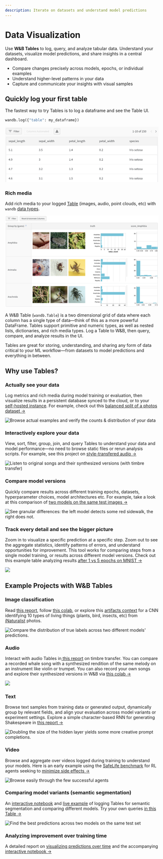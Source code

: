 ```yaml
---
description: Iterate on datasets and understand model predictions
---
```


# Data Visualization

Use **W\&B Tables** to log, query, and analyze tabular data. Understand your datasets, visualize model predictions, and share insights in a central dashboard.

* Compare changes precisely across models, epochs, or individual examples
* Understand higher-level patterns in your data
* Capture and communicate your insights with visual samples

## Quickly log your first table

The fastest way to try Tables is to log a dataframe and see the Table UI.

```python
wandb.log({"table": my_dataframe})
```

![Directly log a dataframe to get a Table](<../../.gitbook/assets/wandb - iris table (1).png>)

### Rich media

Add rich media to your logged [Table](log-tables.md) (images, audio, point clouds, etc) with `wandb` [data types](../../ref/python/data-types/). 

![](<../../.gitbook/assets/wandb - demo table visualizer.png>)

A W\&B Table (`wandb.Table`) is a two dimensional grid of data where each column has a single type of data—think of this as a more powerful DataFrame. Tables support primitive and numeric types, as well as nested lists, dictionaries, and rich media types. Log a Table to W\&B, then query, compare, and analyze results in the UI.

Tables are great for storing, understanding, and sharing any form of data critical to your ML workflow—from datasets to model predictions and everything in between.

## Why use Tables?

### **Actually see your data**

Log metrics and rich media during model training or evaluation, then visualize results in a persistent database synced to the cloud, or to your [self-hosted instance](https://docs.wandb.ai/guides/self-hosted). For example, check out this [balanced split of a photos dataset →](https://wandb.ai/stacey/mendeleev/artifacts/balanced_data/inat\_80-10-10\_5K/ab79f01e007113280018/files/data_split.table.json)

![Browse actual examples and verify the counts & distribution of your data](https://gblobscdn.gitbook.com/assets%2F-Lqya5RvLedGEWPhtkjU%2F-MZVv0k-vSjItkYUQiex%2F-MZYHUyVTRhOR1SSW-Qb%2FScreen%20Shot%202021-04-30%20at%207.57.22%20AM.png?alt=media\&token=9634825b-4b3b-42cf-a19b-7d2338384a06)

### **Interactively explore your data**

View, sort, filter, group, join, and query Tables to understand your data and model performance—no need to browse static files or rerun analysis scripts. For example, see this project on [style-transfered audio →](https://wandb.ai/stacey/cshanty/reports/Whale2Song-W-B-Tables-for-Audio--Vmlldzo4NDI3NzM)

![Listen to original songs and their synthesized versions (with timbre transfer)](https://gblobscdn.gitbook.com/assets%2F-Lqya5RvLedGEWPhtkjU%2F-MZVW5FKKkNnlhtrUDki%2F-MZVtzeY7yxIKqX1EWZZ%2FScreen%20Shot%202021-04-29%20at%208.52.10%20PM.png?alt=media\&token=4ef6f175-cb0d-40e6-aaa5-a8dc30236fcb)

### **Compare model versions**

Quickly compare results across different training epochs, datasets, hyperparameter choices, model architectures etc. For example, take a look at this comparison of [two models on the same test images →](https://wandb.ai/stacey/evalserver_answers\_2/artifacts/results/eval_Daenerys/c2290abd3d7274f00ad8/files/eval_results.table.json#b6dae62d4f00d31eeebf$eval_Bob)

![See granular differences: the left model detects some red sidewalk, the right does not.](https://gblobscdn.gitbook.com/assets%2F-Lqya5RvLedGEWPhtkjU%2F-MZVW5FKKkNnlhtrUDki%2F-MZVuqE2fGRN2W40xpVh%2FScreen%20Shot%202021-04-29%20at%208.55.25%20PM.png?alt=media\&token=e83f6492-a6f2-49a4-9e08-9de9a1612567)

### **Track every detail and see the bigger picture**

Zoom in to visualize a specific prediction at a specific step. Zoom out to see the aggregate statistics, identify patterns of errors, and understand opportunities for improvement. This tool works for comparing steps from a single model training, or results across different model versions. Check out this example table analyzing results [after 1 vs 5 epochs on MNIST →](https://wandb.ai/stacey/mnist-viz/artifacts/predictions/baseline/d888bc05719667811b23/files/predictions.table.json#7dd0cd845c0edb469dec)

![](https://gblobscdn.gitbook.com/assets%2F-Lqya5RvLedGEWPhtkjU%2F-MZVv0k-vSjItkYUQiex%2F-MZYFWL-jOLCPReRojpD%2FScreen%20Shot%202021-04-30%20at%207.49.27%20AM.png?alt=media\&token=1413ae8b-6db7-4ba6-9b77-2c2ef640a408)

## Example Projects with W\&B Tables

### Image classification

Read [this report](https://wandb.ai/stacey/mendeleev/reports/Visualize-Data-for-Image-Classification--VmlldzozNjE3NjA), follow [this colab](https://wandb.me/dsviz-nature-colab), or explore this [artifacts context](https://wandb.ai/stacey/mendeleev/artifacts/val_epoch_preds/val_pred_gawf9z8j/2dcee8fa22863317472b/files/val_epoch_res.table.json) for a CNN identifying 10 types of living things (plants, bird, insects, etc) from [iNaturalist](https://www.inaturalist.org/pages/developers) photos.

![Compare the distribution of true labels across two different models' predictions.](https://gblobscdn.gitbook.com/assets%2F-Lqya5RvLedGEWPhtkjU%2F-MZZ-rHMOwjfrB1rXLg9%2F-MZZ404GQuSIDUt0ilCG%2FScreen%20Shot%202021-04-30%20at%2011.37.23%20AM.png?alt=media\&token=8290d47a-4de2-4441-a389-0a8c39135102)

### Audio

Interact with audio Tables in[ this report](https://wandb.ai/stacey/cshanty/reports/Whale2Song-W-B-Tables-for-Audio--Vmlldzo4NDI3NzM) on timbre transfer. You can compare a recorded whale song with a synthesized rendition of the same melody on an instrument like violin or trumpet. You can also record your own songs and explore their synthesized versions in W\&B via [this colab → ](http://wandb.me/audio-transfer)

![](https://gblobscdn.gitbook.com/assets%2F-Lqya5RvLedGEWPhtkjU%2F-MZZ4TzdR0JwQNM7nIKD%2F-MZZAmcG-4OfHGOxnA38%2FScreen%20Shot%202021-04-30%20at%2012.08.52%20PM.png?alt=media\&token=bfea3626-a447-4f40-823b-e2072ef1ae89)

### Text

Browse text samples from training data or generated output, dynamically group by relevant fields, and align your evaluation across model variants or experiment settings. Explore a simple character-based RNN for generating Shakespeare in [this report →](https://wandb.ai/stacey/nlg/reports/Visualize-Text-Data-Predictions--Vmlldzo1NzcwNzY)

![Doubling the size of the hidden layer yields some more creative prompt completions.](https://gblobscdn.gitbook.com/assets%2F-Lqya5RvLedGEWPhtkjU%2F-MZovIldq3JZifxZ9pSh%2F-MZoyefoDx_TwzrWxIv7%2Fshakesamples.png?alt=media\&token=7323f9e4-f565-43f2-8a3e-43c9b3d38550)

### Video

Browse and aggregate over videos logged during training to understand your models. Here is an early example using the [SafeLife benchmark](https://wandb.ai/safelife/v1dot2/benchmark) for RL agents seeking to [minimize side effects →](https://wandb.ai/stacey/saferlife/artifacts/video/videos_append-spawn/c1f92c6e27fa0725c154/files/video_examples.table.json)

![Browse easily through the few successful agents](https://gblobscdn.gitbook.com/assets%2F-Lqya5RvLedGEWPhtkjU%2F-MZovIldq3JZifxZ9pSh%2F-MZp-5h62yXSoqrCOJYC%2FScreen%20Shot%202021-04-22%20at%209.41.27%20PM.png?alt=media\&token=56439234-ab05-47fa-8c2c-38b22de8339f)

### Comparing model variants (semantic segmentation)

An [interactive notebook](https://wandb.me/dsviz-cars-demo) and [live example](https://wandb.ai/stacey/evalserver_answers\_2/artifacts/results/eval_Daenerys/c2290abd3d7274f00ad8/files/eval_results.table.json#a57f8e412329727038c2$eval_Ada) of logging Tables for semantic segmentation and comparing different models. Try your own queries [in this Table →](https://wandb.ai/stacey/evalserver_answers\_2/artifacts/results/eval_Daenerys/c2290abd3d7274f00ad8/files/eval_results.table.json)

![Find the best predictions across two models on the same test set](https://gblobscdn.gitbook.com/assets%2F-Lqya5RvLedGEWPhtkjU%2F-MZovIldq3JZifxZ9pSh%2F-MZp1p-1yi0JtkF5VAtu%2FScreen%20Shot%202021-05-03%20at%206.41.36%20PM.png?alt=media\&token=6261dee5-7bb7-412b-befd-a9ae27856401)

### Analyzing improvement over training time

A detailed report on [visualizing predictions over time](https://wandb.ai/stacey/mnist-viz/reports/Visualize-Predictions-over-Time--Vmlldzo1OTQxMTk) and the accompanying [interactive notebook →](https://wandb.me/dsviz-mnist-colab)
